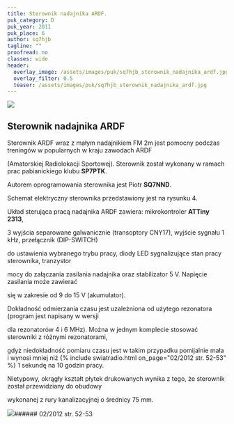 ```yaml
---
title: Sterownik nadajnika ARDF.
puk_category: D
puk_year: 2011
puk_place: 6
author: sq7hjb
tagline: ""
proofread: no
classes: wide
header:
  overlay_image: /assets/images/puk/sq7hjb_sterownik_nadajnika_ardf.jpg
  overlay_filter: 0.5
  teaser: /assets/images/puk/sq7hjb_sterownik_nadajnika_ardf.jpg
---
```






 



![](assets/data/img/projects/2011-6-0.jpg) 



Sterownik nadajnika ARDF
------------------------





 Sterownik ARDF wraz z małym nadajnikiem FM 2m jest pomocny podczas treningów w popularnych w kraju zawodach ARDF

 (Amatorskiej Radiolokacji Sportowej). Sterownik został wykonany w ramach prac pabianickiego klubu **SP7PTK**.

 Autorem oprogramowania sterownika jest Piotr **SQ7NND**.






 Schemat elektryczny sterownika przedstawiony jest na rysunku 4.






 Układ sterująca pracą nadajnika ARDF zawiera: mikrokontroler **ATTiny 2313**,

 3 wyjścia separowane galwanicznie (transoptory CNY17), wyjście sygnału 1 kHz, przełącznik (DIP-SWITCH)

 do ustawienia wybranego trybu pracy, diody LED sygnalizujące stan pracy sterownika, tranzystor

 mocy do załączania zasilania nadajnika oraz stabilizator 5 V. Napięcie zasilania może zawierać

 się w zakresie od 9 do 15 V (akumulator).

 




 Dokładność odmierzania czasu jest uzależniona od użytego rezonatora (program jest napisany w wersji

 dla rezonatorów 4 i 6 MHz). Można w jednym komplecie stosować sterowniki z różnymi rezonatorami,

 gdyż niedokładność pomiaru czasu jest w takim przypadku pomijalnie mała i wynosi mniej niż
{% include swiatradio.html on_page="02/2012 str. 52-53" %}
 1 sekundę na 10 godzin pracy.






 Nietypowy, okrągły kształt płytek drukowanych wynika z tego, że sterownik został przewidziany do obudowy

 wykonanej z rury kanalizacyjnej o średnicy 75 mm.







![](assets/img/logo/sr_logo_s.jpg)###### 02/2012 str. 52-53

 





 



